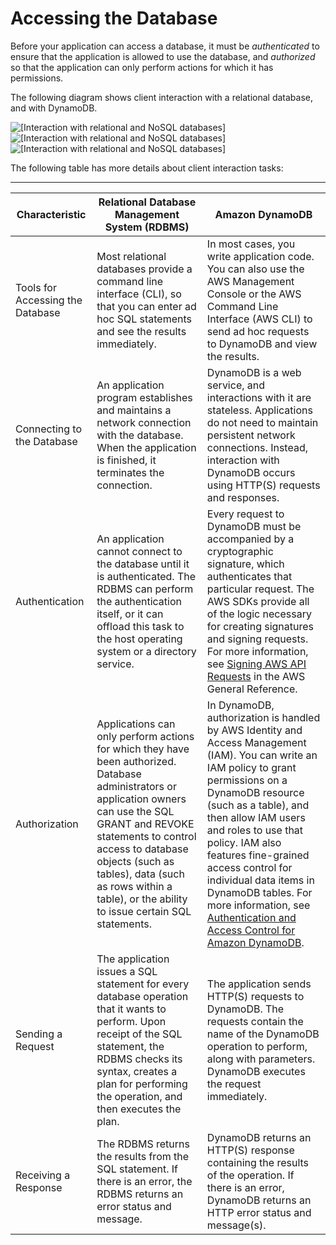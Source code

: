 # Accessing the Database<a name="SQLtoNoSQL.Accessing"></a>

Before your application can access a database, it must be *authenticated* to ensure that the application is allowed to use the database, and *authorized* so that the application can only perform actions for which it has permissions\.

The following diagram shows client interaction with a relational database, and with DynamoDB\.

![\[Interaction with relational and NoSQL databases\]](http://docs.aws.amazon.com/amazondynamodb/latest/developerguide/)![\[Interaction with relational and NoSQL databases\]](http://docs.aws.amazon.com/amazondynamodb/latest/developerguide/)![\[Interaction with relational and NoSQL databases\]](http://docs.aws.amazon.com/amazondynamodb/latest/developerguide/)

The following table has more details about client interaction tasks:


****  

| Characteristic | Relational Database Management System \(RDBMS\) | Amazon DynamoDB | 
| --- | --- | --- | 
| Tools for Accessing the Database |  Most relational databases provide a command line interface \(CLI\), so that you can enter ad hoc SQL statements and see the results immediately\.  | In most cases, you write application code\. You can also use the AWS Management Console or the AWS Command Line Interface \(AWS CLI\) to send ad hoc requests to DynamoDB and view the results\. | 
| Connecting to the Database | An application program establishes and maintains a network connection with the database\. When the application is finished, it terminates the connection\. | DynamoDB is a web service, and interactions with it are stateless\. Applications do not need to maintain persistent network connections\. Instead, interaction with DynamoDB occurs using HTTP\(S\) requests and responses\. | 
| Authentication | An application cannot connect to the database until it is authenticated\. The RDBMS can perform the authentication itself, or it can offload this task to the host operating system or a directory service\. | Every request to DynamoDB must be accompanied by a cryptographic signature, which authenticates that particular request\. The AWS SDKs provide all of the logic necessary for creating signatures and signing requests\. For more information, see [Signing AWS API Requests](http://docs.aws.amazon.com/general/latest/gr/signing_aws_api_requests.html) in the AWS General Reference\. | 
| Authorization | Applications can only perform actions for which they have been authorized\. Database administrators or application owners can use the SQL GRANT and REVOKE statements to control access to database objects \(such as tables\), data \(such as rows within a table\), or the ability to issue certain SQL statements\. | In DynamoDB, authorization is handled by AWS Identity and Access Management \(IAM\)\. You can write an IAM policy to grant permissions on a DynamoDB resource \(such as a table\), and then allow IAM users and roles to use that policy\. IAM also features fine\-grained access control for individual data items in DynamoDB tables\. For more information, see [Authentication and Access Control for Amazon DynamoDB](authentication-and-access-control.md)\. | 
| Sending a Request | The application issues a SQL statement for every database operation that it wants to perform\. Upon receipt of the SQL statement, the RDBMS checks its syntax, creates a plan for performing the operation, and then executes the plan\. | The application sends HTTP\(S\) requests to DynamoDB\. The requests contain the name of the DynamoDB operation to perform, along with parameters\. DynamoDB executes the request immediately\. | 
| Receiving a Response | The RDBMS returns the results from the SQL statement\. If there is an error, the RDBMS returns an error status and message\. | DynamoDB returns an HTTP\(S\) response containing the results of the operation\. If there is an error, DynamoDB returns an HTTP error status and message\(s\)\. | 